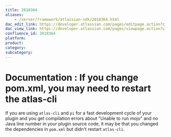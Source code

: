 ```yaml
---
title: 2818364
aliases:
    - /server/framework/atlassian-sdk/2818364.html
dac_edit_link: https://developer.atlassian.com/pages/editpage.action?cjm=wozere&pageId=2818364
dac_view_link: https://developer.atlassian.com/pages/viewpage.action?cjm=wozere&pageId=2818364
confluence_id: 2818364
platform:
product:
category:
subcategory:
---
```

# Documentation : If you change pom.xml, you may need to restart the atlas-cli

If you are using `atlas-cli` and `pi` for a fast development cycle of your plugin and you get compilation errors about "Unable to run mojo" and no Java line number in your plugin source code, it may be that you changed the dependencies in `pom.xml` but didn't restart `atlas-cli`.

















































































































































































































































































































